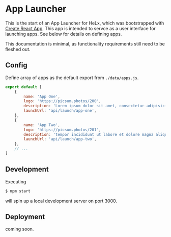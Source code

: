 # App Launcher

This is the start of an App Launcher for HeLx, which was bootstrapped with [Create React App](https://github.com/facebook/create-react-app). This app is intended to servce as a user interface for launching apps. See below for details on defining apps.

This documentation is minimal, as functionality requirements still need to be fleshed out.

## Config

Define array of apps as the default export from `./data/apps.js`.

```javascript
export default [
    {
        name: 'App One',
        logo: 'https://picsum.photos/200',
        description: 'Lorem ipsum dolor sit amet, consectetur adipisicing elit, sed do eiusmod',
        launchUrl: 'api/launch/app-one',
    },
    {
        name: 'App Two',
        logo: 'https://picsum.photos/201',
        description: 'tempor incididunt ut labore et dolore magna aliqua. Ut enim ad minim veniam',
        launchUrl: 'api/launch/app-two',
    },
    // ...
]
```

## Development

Executing 

```bash
$ npm start
```

will spin up a local development server on port 3000.

## Deployment

coming soon.